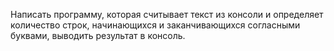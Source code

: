 Написать программу, которая считывает текст из консоли и определяет количество строк, начинающихся и заканчивающихся согласными буквами, выводить результат в консоль.
